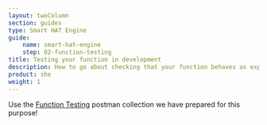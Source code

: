 ```yaml
---
layout: twoColumn
section: guides
type: Smart HAT Engine
guide: 
    name: smart-hat-engine
    step: 02-function-testing
title: Testing your function in development
description: How to go about checking that your function behaves as expected before deploying it to HAT
product: she
weight: 1
---
```


Use the [Function Testing](https://documenter.getpostman.com/view/110376/RWTiveWS) postman collection we have prepared for this purpose!
